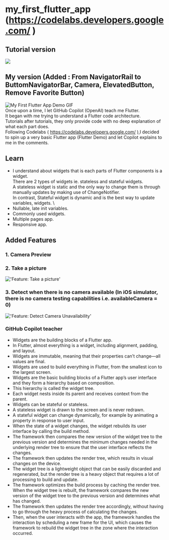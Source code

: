# my_first_flutter_app (<https://codelabs.developers.google.com/> )

## Tutorial version

![](/screenshots/1d26af443561f39c.gif)

## My version (Added : From NavigatorRail to ButtomNavigatorBar, Camera, ElevatedButton, Remove Favorite Button)

![My First Flutter App Demo GIF](https://media.giphy.com/media/v1.Y2lkPTc5MGI3NjExNDk4ZDkxMDkwYWU2MmIxMGM5ZDc3YWI0YmMyZTQxZmIwMTYxZTRmNiZjdD1n/6EEWZPCyH25v1q9mZl/giphy-downsized-large.gif)\
Once upon a time, I let GitHub Copilot (OpenAI) teach me Flutter.\
It began with me trying to understand a Flutter code architecture.\
Tutorials after tutorials, they only provide code with no deep explanation of what each part does.\
Following Codelabs ( <https://codelabs.developers.google.com/> ),I decided to spin up a very basic Flutter app (Flutter Demo) and let Copilot explains to me in the comments.

## Learn

- I understand about widgets that is each parts of Flutter components is a widget. \
There are 2 types of widgets ie. stateless and stateful widgets. \
A stateless widget is static and the only way to change them is through manually updates by making use of ChangeNotifier. \
In contrast, Stateful widget is dynamic and is the best way to update variables, widgets. \
- Nullable, late init variables.
- Commonly used widgets.
- Multiple pages app.
- Responsive app.

## Added Features

### 1. Camera Preview

### 2. Take a picture

!['Feature: Take a picture'](/screenshots/Screenshot_1681803427.png)

### 3. Detect when there is no camera available (In iOS simulator, there is no camera testing capabilities i.e. availableCamera = 0)

!['Feature: Detect Camera Unavailability'](/screenshots/Screenshot_1681803285.png)

### GitHub Copilot teacher

- Widgets are the building blocks of a Flutter app.
- In Flutter, almost everything is a widget, including alignment, padding, and layout.
- Widgets are immutable, meaning that their properties can’t change—all values are final.
- Widgets are used to build everything in Flutter, from the smallest icon to the largest screen.
- Widgets are the basic building blocks of a Flutter app’s user interface and they form a hierarchy based on composition.
- This hierarchy is called the widget tree.
- Each widget nests inside its parent and receives context from the parent.
- Widgets can be stateful or stateless.
- A stateless widget is drawn to the screen and is never redrawn.
- A stateful widget can change dynamically, for example by animating a property in response to user input.
- When the state of a widget changes, the widget rebuilds its user interface by calling the build method.
- The framework then compares the new version of the widget tree to the previous version and determines the minimum changes needed in the underlying render tree to ensure that the user interface reflects the changes.
- The framework then updates the render tree, which results in visual changes on the device.
- The widget tree is a lightweight object that can be easily discarded and regenerated, but the render tree is a heavy object that requires a lot of processing to build and update.
- The framework optimizes the build process by caching the render tree. When the widget tree is rebuilt, the framework compares the new version of the widget tree to the previous version and determines what has changed.
- The framework then updates the render tree accordingly, without having to go through the heavy process of calculating the changes.
- Then, when the user interacts with the app, the framework handles the interaction by scheduling a new frame for the UI, which causes the framework to rebuild the widget tree in the zone where the interaction occurred.
